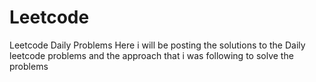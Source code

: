 # Leetcode
Leetcode Daily Problems
Here i will be posting the solutions to the Daily leetcode problems and the approach that i was following to solve the problems
